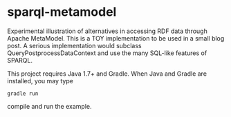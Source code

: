 sparql-metamodel
==============================

Experimental illustration of alternatives in accessing RDF data through Apache MetaModel. This is a TOY implementation to be used in a small blog post. A serious implementation would subclass QueryPostprocessDataContext and use the many SQL-like features of SPARQL.

This project requires Java 1.7+ and Gradle. When Java and Gradle are installed, you may type
```
gradle run
```
compile and run the example.

